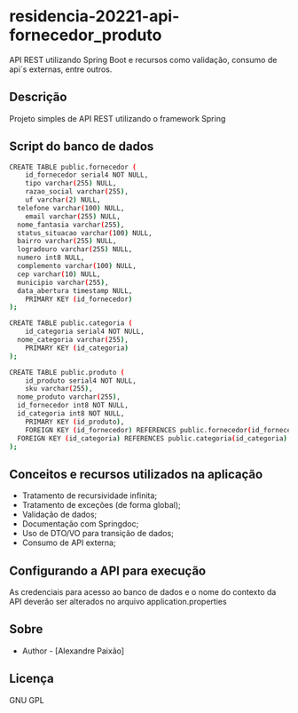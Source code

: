 # residencia-20221-api-fornecedor_produto
API REST utilizando Spring Boot e recursos como validação, consumo de api´s externas, entre outros.

## Descrição

Projeto simples de API REST utilizando o framework Spring

## Script do banco de dados 

```bash
CREATE TABLE public.fornecedor (
	id_fornecedor serial4 NOT NULL,
	tipo varchar(255) NULL,
	razao_social varchar(255),
	uf varchar(2) NULL,
  telefone varchar(100) NULL,
	email varchar(255) NULL,
  nome_fantasia varchar(255),
  status_situacao varchar(100) NULL,
  bairro varchar(255) NULL,
  logradouro varchar(255) NULL,
  numero int8 NULL,
  complemento varchar(100) NULL,
  cep varchar(10) NULL,
  municipio varchar(255),
  data_abertura timestamp NULL,
	PRIMARY KEY (id_fornecedor)
);

CREATE TABLE public.categoria (
	id_categoria serial4 NOT NULL,
  nome_categoria varchar(255),
	PRIMARY KEY (id_categoria)
);

CREATE TABLE public.produto (
	id_produto serial4 NOT NULL,
	sku varchar(255),
  nome_produto varchar(255),
  id_fornecedor int8 NOT NULL,
  id_categoria int8 NOT NULL,
	PRIMARY KEY (id_produto),
	FOREIGN KEY (id_fornecedor) REFERENCES public.fornecedor(id_fornecedor),
  FOREIGN KEY (id_categoria) REFERENCES public.categoria(id_categoria)
);
```

## Conceitos e recursos utilizados na aplicação

- Tratamento de recursividade infinita;
- Tratamento de exceções (de forma global);
- Validação de dados;
- Documentação com Springdoc;
- Uso de DTO/VO para transição de dados;
- Consumo de API externa;

## Configurando a API para execução

As credenciais para acesso ao banco de dados e o nome do contexto da API deverão ser alterados no arquivo application.properties

## Sobre

- Author - [Alexandre Paixão]

## Licença

GNU GPL
